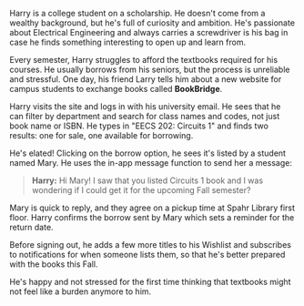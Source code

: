 Harry is a college student on a scholarship. He doesn't come from a wealthy background, but he's full of curiosity and ambition. He's passionate about Electrical Engineering and always carries a screwdriver is his bag in case he finds something interesting to open up and learn from. 

Every semester, Harry struggles to afford the textbooks required for his courses. He usually borrows from his seniors, but the process is unreliable and stressful. One day, his friend Larry tells him about a new website for campus students to exchange books called **BookBridge**.

Harry visits the site and logs in with his university email. He sees that he can filter by department and search for class names and codes, not just book name or ISBN. He types in "EECS 202: Circuits 1" and finds two results: one for sale, one available for borrowing.

He's elated! Clicking on the borrow option, he sees it's listed by a student named Mary. He uses the in-app message function to send her a message:

> **Harry:** Hi Mary! I saw that you listed Circuits 1 book and I was wondering if I could get it for the upcoming Fall semester?

Mary is quick to reply, and they agree on a pickup time at Spahr Library first floor. Harry confirms the borrow sent by Mary which sets a reminder for the return date.

Before signing out, he adds a few more titles to his Wishlist and subscribes to notifications for when someone lists them, so that he's better prepared with the books this Fall. 

He's happy and not stressed for the first time thinking that textbooks might not feel like a burden anymore to him.